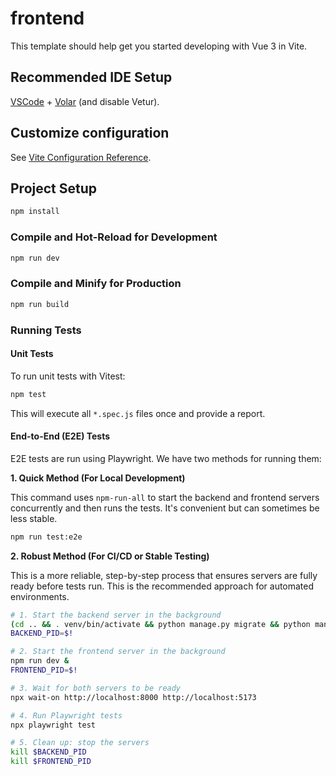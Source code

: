 # frontend

This template should help get you started developing with Vue 3 in Vite.

## Recommended IDE Setup

[VSCode](https://code.visualstudio.com/) + [Volar](https://marketplace.visualstudio.com/items?itemName=Vue.volar) (and disable Vetur).

## Customize configuration

See [Vite Configuration Reference](https://vite.dev/config/).

## Project Setup

```sh
npm install
```

### Compile and Hot-Reload for Development

```sh
npm run dev
```

### Compile and Minify for Production

```sh
npm run build
```

### Running Tests

#### Unit Tests

To run unit tests with Vitest:

```sh
npm test
```

This will execute all `*.spec.js` files once and provide a report.

#### End-to-End (E2E) Tests

E2E tests are run using Playwright. We have two methods for running them:

**1. Quick Method (For Local Development)**

This command uses `npm-run-all` to start the backend and frontend servers concurrently and then runs the tests. It's convenient but can sometimes be less stable.

```sh
npm run test:e2e
```

**2. Robust Method (For CI/CD or Stable Testing)**

This is a more reliable, step-by-step process that ensures servers are fully ready before tests run. This is the recommended approach for automated environments.

```bash
# 1. Start the backend server in the background
(cd .. && . venv/bin/activate && python manage.py migrate && python manage.py runserver) &
BACKEND_PID=$!

# 2. Start the frontend server in the background
npm run dev &
FRONTEND_PID=$!

# 3. Wait for both servers to be ready
npx wait-on http://localhost:8000 http://localhost:5173

# 4. Run Playwright tests
npx playwright test

# 5. Clean up: stop the servers
kill $BACKEND_PID
kill $FRONTEND_PID
```

